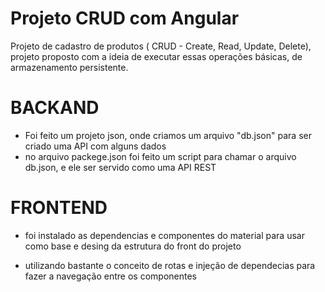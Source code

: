 # Projeto CRUD com Angular
Projeto de cadastro de produtos ( CRUD - Create, Read, Update, Delete), projeto proposto com a ideia de executar essas operações básicas, de armazenamento persistente.

# BACKAND 
- Foi feito um projeto json, onde criamos um arquivo "db.json" para ser criado uma API com alguns dados
- no arquivo packege.json foi feito um script para chamar o arquivo db.json, e ele ser servido como uma API REST

# FRONTEND 
- foi instalado as dependencias e componentes do material para usar como base e desing da estrutura do front do projeto 

- utilizando bastante o conceito de rotas e  injeção de dependecias para fazer a navegação entre os componentes 

